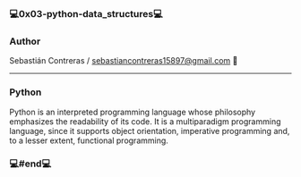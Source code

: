 ### 💻0x03-python-data_structures💻

### Author

Sebastián Contreras / sebastiancontreras15897@gmail.com 📧

--------------------------------------------------------
### Python

Python is an interpreted programming language whose philosophy emphasizes the readability of its code. It is a multiparadigm programming language, since it supports object   orientation, imperative programming and, to a lesser extent, functional programming.

### 💻#end💻
